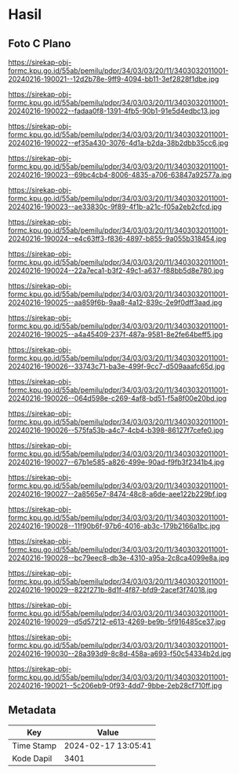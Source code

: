 # Hasil

## Foto C Plano

https://sirekap-obj-formc.kpu.go.id/55ab/pemilu/pdpr/34/03/03/20/11/3403032011001-20240216-190021--12d2b78e-9ff9-4094-bb11-3ef2828f1dbe.jpg

https://sirekap-obj-formc.kpu.go.id/55ab/pemilu/pdpr/34/03/03/20/11/3403032011001-20240216-190022--fadaa0f8-1391-4fb5-90b1-91e5d4edbc13.jpg

https://sirekap-obj-formc.kpu.go.id/55ab/pemilu/pdpr/34/03/03/20/11/3403032011001-20240216-190022--ef35a430-3076-4d1a-b2da-38b2dbb35cc6.jpg

https://sirekap-obj-formc.kpu.go.id/55ab/pemilu/pdpr/34/03/03/20/11/3403032011001-20240216-190023--69bc4cb4-8006-4835-a706-63847a92577a.jpg

https://sirekap-obj-formc.kpu.go.id/55ab/pemilu/pdpr/34/03/03/20/11/3403032011001-20240216-190023--ae33830c-9f89-4f1b-a21c-f05a2eb2cfcd.jpg

https://sirekap-obj-formc.kpu.go.id/55ab/pemilu/pdpr/34/03/03/20/11/3403032011001-20240216-190024--e4c63ff3-f836-4897-b855-9a055b318454.jpg

https://sirekap-obj-formc.kpu.go.id/55ab/pemilu/pdpr/34/03/03/20/11/3403032011001-20240216-190024--22a7eca1-b3f2-49c1-a637-f88bb5d8e780.jpg

https://sirekap-obj-formc.kpu.go.id/55ab/pemilu/pdpr/34/03/03/20/11/3403032011001-20240216-190025--aa859f6b-9aa8-4a12-839c-2e9f0dff3aad.jpg

https://sirekap-obj-formc.kpu.go.id/55ab/pemilu/pdpr/34/03/03/20/11/3403032011001-20240216-190025--a4a45409-237f-487a-9581-8e2fe64beff5.jpg

https://sirekap-obj-formc.kpu.go.id/55ab/pemilu/pdpr/34/03/03/20/11/3403032011001-20240216-190026--33743c71-ba3e-499f-9cc7-d509aaafc65d.jpg

https://sirekap-obj-formc.kpu.go.id/55ab/pemilu/pdpr/34/03/03/20/11/3403032011001-20240216-190026--064d598e-c269-4af8-bd51-f5a8f00e20bd.jpg

https://sirekap-obj-formc.kpu.go.id/55ab/pemilu/pdpr/34/03/03/20/11/3403032011001-20240216-190026--575fa53b-a4c7-4cb4-b398-86127f7cefe0.jpg

https://sirekap-obj-formc.kpu.go.id/55ab/pemilu/pdpr/34/03/03/20/11/3403032011001-20240216-190027--67b1e585-a826-499e-90ad-f9fb3f2341b4.jpg

https://sirekap-obj-formc.kpu.go.id/55ab/pemilu/pdpr/34/03/03/20/11/3403032011001-20240216-190027--2a8565e7-8474-48c8-a6de-aee122b229bf.jpg

https://sirekap-obj-formc.kpu.go.id/55ab/pemilu/pdpr/34/03/03/20/11/3403032011001-20240216-190028--11f90b6f-97b6-4016-ab3c-179b2166a1bc.jpg

https://sirekap-obj-formc.kpu.go.id/55ab/pemilu/pdpr/34/03/03/20/11/3403032011001-20240216-190028--bc79eec8-db3e-4310-a95a-2c8ca4099e8a.jpg

https://sirekap-obj-formc.kpu.go.id/55ab/pemilu/pdpr/34/03/03/20/11/3403032011001-20240216-190029--822f271b-8d1f-4f87-bfd9-2acef3f74018.jpg

https://sirekap-obj-formc.kpu.go.id/55ab/pemilu/pdpr/34/03/03/20/11/3403032011001-20240216-190029--d5d57212-e613-4269-be9b-5f916485ce37.jpg

https://sirekap-obj-formc.kpu.go.id/55ab/pemilu/pdpr/34/03/03/20/11/3403032011001-20240216-190030--28a393d9-8c8d-458a-a693-f50c54334b2d.jpg

https://sirekap-obj-formc.kpu.go.id/55ab/pemilu/pdpr/34/03/03/20/11/3403032011001-20240216-190021--5c206eb9-0f93-4dd7-9bbe-2eb28cf710ff.jpg


## Metadata

| Key        | Value               |
| ---------- | ------------------- |
| Time Stamp | 2024-02-17 13:05:41 |
| Kode Dapil | 3401                |



